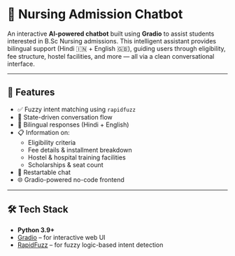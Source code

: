 # 🏥 Nursing Admission Chatbot

An interactive **AI-powered chatbot** built using **Gradio** to assist students interested in B.Sc Nursing admissions. This intelligent assistant provides bilingual support (Hindi 🇮🇳 + English 🇬🇧), guiding users through eligibility, fee structure, hostel facilities, and more — all via a clean conversational interface.

---

## 🚀 Features

- ✅ Fuzzy intent matching using `rapidfuzz`
- 🧠 State-driven conversation flow
- 💬 Bilingual responses (Hindi + English)
- 📋 Information on:
  - Eligibility criteria
  - Fee details & installment breakdown
  - Hostel & hospital training facilities
  - Scholarships & seat count
- 🔁 Restartable chat
- 🌐 Gradio-powered no-code frontend

---

## 🛠️ Tech Stack

- **Python 3.9+**
- [Gradio](https://gradio.app/) – for interactive web UI
- [RapidFuzz](https://github.com/maxbachmann/RapidFuzz) – for fuzzy logic-based intent detection

